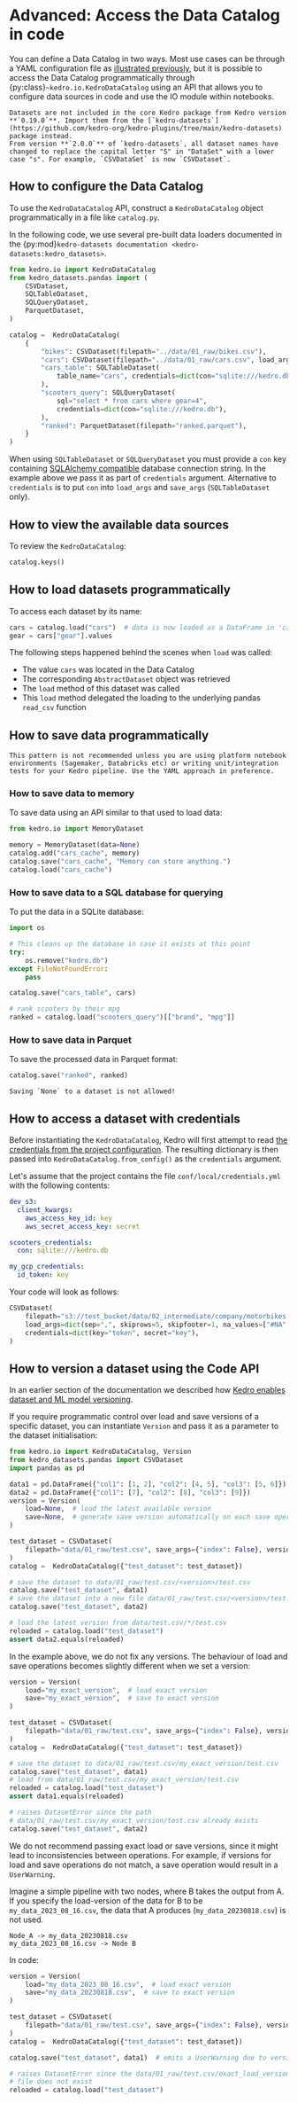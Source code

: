 # Advanced: Access the Data Catalog in code

You can define a Data Catalog in two ways. Most use cases can be through a YAML configuration file as [illustrated previously](./data_catalog.md), but it is possible to access the Data Catalog programmatically through {py:class}`~kedro.io.KedroDataCatalog` using an API that allows you to configure data sources in code and use the IO module within notebooks.

```{warning}
Datasets are not included in the core Kedro package from Kedro version **`0.19.0`**. Import them from the [`kedro-datasets`](https://github.com/kedro-org/kedro-plugins/tree/main/kedro-datasets) package instead.
From version **`2.0.0`** of `kedro-datasets`, all dataset names have changed to replace the capital letter "S" in "DataSet" with a lower case "s". For example, `CSVDataSet` is now `CSVDataset`.
```

## How to configure the Data Catalog

To use the `KedroDataCatalog` API, construct a `KedroDataCatalog` object programmatically in a file like `catalog.py`.

In the following code, we use several pre-built data loaders documented in the {py:mod}`kedro-datasets documentation <kedro-datasets:kedro_datasets>`.

```python
from kedro.io import KedroDataCatalog
from kedro_datasets.pandas import (
    CSVDataset,
    SQLTableDataset,
    SQLQueryDataset,
    ParquetDataset,
)

catalog =  KedroDataCatalog(
    {
        "bikes": CSVDataset(filepath="../data/01_raw/bikes.csv"),
        "cars": CSVDataset(filepath="../data/01_raw/cars.csv", load_args=dict(sep=",")),
        "cars_table": SQLTableDataset(
            table_name="cars", credentials=dict(con="sqlite:///kedro.db")
        ),
        "scooters_query": SQLQueryDataset(
            sql="select * from cars where gear=4",
            credentials=dict(con="sqlite:///kedro.db"),
        ),
        "ranked": ParquetDataset(filepath="ranked.parquet"),
    }
)
```

When using `SQLTableDataset` or `SQLQueryDataset` you must provide a `con` key containing [SQLAlchemy compatible](https://docs.sqlalchemy.org/en/13/core/engines.html#database-urls) database connection string. In the example above we pass it as part of `credentials` argument. Alternative to `credentials` is to put `con` into `load_args` and `save_args` (`SQLTableDataset` only).

## How to view the available data sources

To review the `KedroDataCatalog`:

```python
catalog.keys()
```

## How to load datasets programmatically

To access each dataset by its name:

```python
cars = catalog.load("cars")  # data is now loaded as a DataFrame in 'cars'
gear = cars["gear"].values
```

The following steps happened behind the scenes when `load` was called:

- The value `cars` was located in the Data Catalog
- The corresponding `AbstractDataset` object was retrieved
- The `load` method of this dataset was called
- This `load` method delegated the loading to the underlying pandas `read_csv` function

## How to save data programmatically

```{warning}
This pattern is not recommended unless you are using platform notebook environments (Sagemaker, Databricks etc) or writing unit/integration tests for your Kedro pipeline. Use the YAML approach in preference.
```

### How to save data to memory

To save data using an API similar to that used to load data:

```python
from kedro.io import MemoryDataset

memory = MemoryDataset(data=None)
catalog.add("cars_cache", memory)
catalog.save("cars_cache", "Memory can store anything.")
catalog.load("cars_cache")
```

### How to save data to a SQL database for querying

To put the data in a SQLite database:

```python
import os

# This cleans up the database in case it exists at this point
try:
    os.remove("kedro.db")
except FileNotFoundError:
    pass

catalog.save("cars_table", cars)

# rank scooters by their mpg
ranked = catalog.load("scooters_query")[["brand", "mpg"]]
```

### How to save data in Parquet

To save the processed data in Parquet format:

```python
catalog.save("ranked", ranked)
```

```{warning}
Saving `None` to a dataset is not allowed!
```

## How to access a dataset with credentials
Before instantiating the `KedroDataCatalog`, Kedro will first attempt to read [the credentials from the project configuration](../configuration/credentials.md). The resulting dictionary is then passed into `KedroDataCatalog.from_config()` as the `credentials` argument.

Let's assume that the project contains the file `conf/local/credentials.yml` with the following contents:

```yaml
dev_s3:
  client_kwargs:
    aws_access_key_id: key
    aws_secret_access_key: secret

scooters_credentials:
  con: sqlite:///kedro.db

my_gcp_credentials:
  id_token: key
```

Your code will look as follows:

```python
CSVDataset(
    filepath="s3://test_bucket/data/02_intermediate/company/motorbikes.csv",
    load_args=dict(sep=",", skiprows=5, skipfooter=1, na_values=["#NA", "NA"]),
    credentials=dict(key="token", secret="key"),
)
```

## How to version a dataset using the Code API

In an earlier section of the documentation we described how [Kedro enables dataset and ML model versioning](./data_catalog.md/#dataset-versioning).

If you require programmatic control over load and save versions of a specific dataset, you can instantiate `Version` and pass it as a parameter to the dataset initialisation:

```python
from kedro.io import KedroDataCatalog, Version
from kedro_datasets.pandas import CSVDataset
import pandas as pd

data1 = pd.DataFrame({"col1": [1, 2], "col2": [4, 5], "col3": [5, 6]})
data2 = pd.DataFrame({"col1": [7], "col2": [8], "col3": [9]})
version = Version(
    load=None,  # load the latest available version
    save=None,  # generate save version automatically on each save operation
)

test_dataset = CSVDataset(
    filepath="data/01_raw/test.csv", save_args={"index": False}, version=version
)
catalog =  KedroDataCatalog({"test_dataset": test_dataset})

# save the dataset to data/01_raw/test.csv/<version>/test.csv
catalog.save("test_dataset", data1)
# save the dataset into a new file data/01_raw/test.csv/<version>/test.csv
catalog.save("test_dataset", data2)

# load the latest version from data/test.csv/*/test.csv
reloaded = catalog.load("test_dataset")
assert data2.equals(reloaded)
```

In the example above, we do not fix any versions. The behaviour of load and save operations becomes slightly different when we set a version:


```python
version = Version(
    load="my_exact_version",  # load exact version
    save="my_exact_version",  # save to exact version
)

test_dataset = CSVDataset(
    filepath="data/01_raw/test.csv", save_args={"index": False}, version=version
)
catalog =  KedroDataCatalog({"test_dataset": test_dataset})

# save the dataset to data/01_raw/test.csv/my_exact_version/test.csv
catalog.save("test_dataset", data1)
# load from data/01_raw/test.csv/my_exact_version/test.csv
reloaded = catalog.load("test_dataset")
assert data1.equals(reloaded)

# raises DatasetError since the path
# data/01_raw/test.csv/my_exact_version/test.csv already exists
catalog.save("test_dataset", data2)
```

We do not recommend passing exact load or save versions, since it might lead to inconsistencies between operations. For example, if versions for load and save operations do not match, a save operation would result in a `UserWarning`.

Imagine a simple pipeline with two nodes, where B takes the output from A. If you specify the load-version of the data for B to be `my_data_2023_08_16.csv`, the data that A produces (`my_data_20230818.csv`) is not used.

```text
Node_A -> my_data_20230818.csv
my_data_2023_08_16.csv -> Node B
```

In code:

```python
version = Version(
    load="my_data_2023_08_16.csv",  # load exact version
    save="my_data_20230818.csv",  # save to exact version
)

test_dataset = CSVDataset(
    filepath="data/01_raw/test.csv", save_args={"index": False}, version=version
)
catalog =  KedroDataCatalog({"test_dataset": test_dataset})

catalog.save("test_dataset", data1)  # emits a UserWarning due to version inconsistency

# raises DatasetError since the data/01_raw/test.csv/exact_load_version/test.csv
# file does not exist
reloaded = catalog.load("test_dataset")
```
